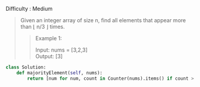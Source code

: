 Difficulty : Medium 

>Given an integer array of size n, find all elements that appear more than ⌊ n/3 ⌋ times.
>
>>Example 1:  
>>
>>Input: nums = [3,2,3]  
>>Output: [3]  

```python
class Solution:
    def majorityElement(self, nums):
        return [num for num, count in Counter(nums).items() if count > len(nums) // 3]
```
